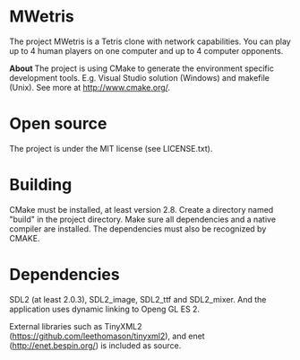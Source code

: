 MWetris
======
The project MWetris is a Tetris clone with network capabilities. You 
can play up to 4 human players on one computer and up to 4 computer opponents.

<b> About </b>
The project is using CMake to generate the environment specific development 
tools. E.g. Visual Studio solution (Windows) and makefile (Unix). See more 
at http://www.cmake.org/.

Open source
======
The project is under the MIT license (see LICENSE.txt).

Building
======
CMake must be installed, at least version 2.8. Create a directory named 
"build" in the project directory. Make sure all dependencies and a native 
compiler are installed. The dependencies must also be recognized by CMAKE.

Dependencies
======
SDL2 (at least 2.0.3), SDL2_image, SDL2_ttf and SDL2_mixer. And the 
application uses dynamic linking to Openg GL ES 2.

External libraries such as TinyXML2 (https://github.com/leethomason/tinyxml2),
and enet (http://enet.bespin.org/) is included as source.
